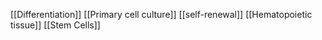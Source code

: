 [[Differentiation]]
[[Primary cell culture]]
[[self-renewal]]
[[Hematopoietic tissue]]
[[Stem Cells]]
